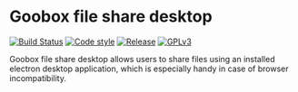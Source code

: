 # Goobox file share desktop
[![Build Status](https://travis-ci.org/GooBox/file-share-desktop.svg?branch=master)](https://travis-ci.org/GooBox/file-share-desktop)
[![Code style](https://img.shields.io/badge/code%20style-airbnb-brightgreen.svg)](https://github.com/airbnb/javascript)
[![Release](https://img.shields.io/badge/release-0.3.3-brightgreen.svg)](https://github.com/GooBox/file-share-desktop/releases/tag/v0.3.3)
[![GPLv3](https://img.shields.io/badge/license-GPLv3-blue.svg)](https://www.gnu.org/copyleft/gpl.html)

Goobox file share desktop allows users to share files using an installed electron desktop application, which is especially handy in case of browser incompatibility.
